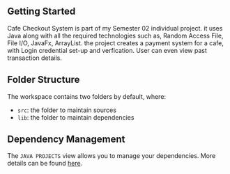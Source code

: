 ## Getting Started

Cafe Checkout System is part of my Semester 02 individual project. it uses Java along with all the required technologies such as, Random Access File, File I/O, JavaFx, ArrayList. the project creates a payment system for a cafe, with Login credential set-up and verfication. User can even view past transaction details.

## Folder Structure

The workspace contains two folders by default, where:

- `src`: the folder to maintain sources
- `lib`: the folder to maintain dependencies


## Dependency Management

The `JAVA PROJECTS` view allows you to manage your dependencies. More details can be found [here](https://github.com/microsoft/vscode-java-dependency#manage-dependencies).
